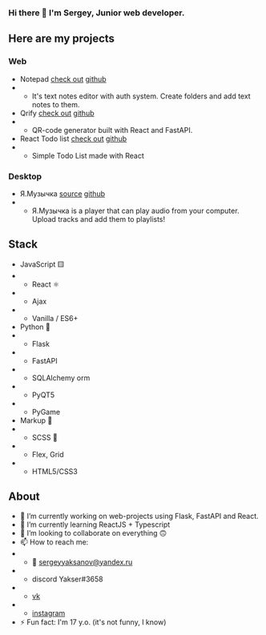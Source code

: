 ### Hi there 👋 I'm Sergey, Junior web developer.
## Here are my projects
### Web
* Notepad [check out](https://yakser-notepad.herokuapp.com) [github](https://github.com/Yakser/Yakser-Notepad)
* * It's text notes editor with auth system. Create folders and add text notes to them.
* Qrify [check out](https://react-qrcode-generator.herokuapp.com) [github](https://github.com/Yakser/QRCodeGenerator)
* * QR-code generator built with React and FastAPI.
* React Todo list [check out](https://yakser-todo.herokuapp.com/) [github](https://github.com/Yakser/react-todo)
* * Simple Todo List made with React
### Desktop
* Я.Музычка [source](https://yadi.sk/d/eJMPP2OCAINtDA) [github](https://github.com/Yakser/Ya.Musichka)
* * Я.Музычка is a player that can play audio from your computer. Upload tracks and add them to playlists!
## Stack
* JavaScript 🟨
* * React ⚛
* * Ajax
* * Vanilla / ES6+
* Python 🐍
* * Flask
* * FastAPI
* * SQLAlchemy orm
* * PyQT5 
* * PyGame
* Markup 🔡
* * SCSS 🎀
* * Flex, Grid
* * HTML5/CSS3

## About
- 🔭 I’m currently working on web-projects using Flask, FastAPI and React.
- 🌱 I’m currently learning ReactJS + Typescript
- 👯 I’m looking to collaborate on everything 🙃
- 📫 How to reach me:
- - 📧 sergeyyaksanov@yandex.ru
- - discord Yakser#3658
- - [vk](https://vk.com/yakser)
- - [instagram](https://www.instagram.com/y4kser/)
- ⚡ Fun fact: I'm 17 y.o. (it's not funny, I know)

